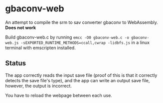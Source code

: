 # gbaconv-web
An attempt to compile the srm to sav converter gbaconv to WebAssembly. **Does not work**

Build gbaconv-web.c by running `emcc -O0 gbaconv-web.c -o gbaconv-web.js -sEXPORTED_RUNTIME_METHODS=ccall,cwrap -lidbfs.js` in a linux terminal with emscripten installed.

## Status
The app correctly reads the input save file (proof of this is that it correctly detects the save file's type), and the app can write an output save file, however, the output is incorrect.

You have to reload the webpage between each use.
